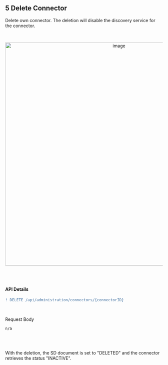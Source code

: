 ## 5 Delete Connector

Delete own connector. The deletion will disable the discovery service for the connector.

<br>

<p align="center">
<img width="712" alt="image" src="https://user-images.githubusercontent.com/94133633/219899187-f6e08c5a-5c6a-4e0b-bc5d-ab171c76ec48.png">
</p>

<br>
<br>

#### API Details


```diff
! DELETE /api/administration/connectors/{connectorID}
```

<br>

Request Body

    n/a

<br>
<br>

With the deletion, the SD document is set to "DELETED" and the connector retrieves the status "INACTIVE".

<br>
<br>
